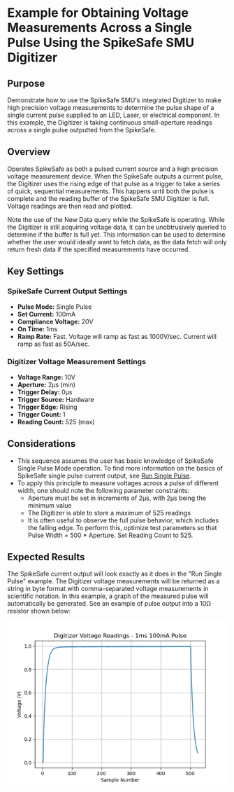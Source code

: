 # Example for Obtaining Voltage Measurements Across a Single Pulse Using the SpikeSafe SMU Digitizer

## Purpose
Demonstrate how to use the SpikeSafe SMU's integrated Digitizer to make high precision voltage measurements to determine the pulse shape of a single current pulse supplied to an LED, Laser, or electrical component. In this example, the Digitizer is taking continuous small-aperture readings across a single pulse outputted from the SpikeSafe.

## Overview 
Operates SpikeSafe as both a pulsed current source and a high precision voltage measurement device. When the SpikeSafe outputs a current pulse, the Digitizer uses the rising edge of that pulse as a trigger to take a series of quick, sequential measurements. This happens until both the pulse is complete and the reading buffer of the SpikeSafe SMU Digitizer is full.  Voltage readings are then read and plotted.

Note the use of the New Data query while the SpikeSafe is operating. While the Digitizer is still acquiring voltage data, it can be unobtrusively queried to determine if the buffer is full yet. This information can be used to determine whether the user would ideally want to fetch data, as the data fetch will only return fresh data if the specified measurements have occurred.

## Key Settings

### SpikeSafe Current Output Settings
- **Pulse Mode:** Single Pulse
- **Set Current:** 100mA
- **Compliance Voltage:** 20V
- **On Time:** 1ms
- **Ramp Rate:** Fast. Voltage will ramp as fast as 1000V/sec. Current will ramp as fast as 50A/sec.

### Digitizer Voltage Measurement Settings
- **Voltage Range:** 10V
- **Aperture:** 2µs (min)
- **Trigger Delay:** 0µs
- **Trigger Source:** Hardware
- **Trigger Edge:** Rising
- **Trigger Count:** 1
- **Reading Count:** 525 (max)

## Considerations
- This sequence assumes the user has basic knowledge of SpikeSafe Single Pulse Mode operation. To find more information on the basics of SpikeSafe single pulse current output, see [Run Single Pulse](../../run_spikesafe_operating_modes/run_single_pulse).
- To apply this principle to measure voltages across a pulse of different width, one should note the following parameter constraints:
    - Aperture must be set in increments of 2µs, with 2µs being the minimum value
    - The Digitizer is able to store a maximum of 525 readings
    - It is often useful to observe the full pulse behavior, which includes the falling edge. To perform this, optimize test parameters so that Pulse Width = 500 * Aperture. Set Reading Count to 525.

## Expected Results
The SpikeSafe current output will look exactly as it does in the "Run Single Pulse" example. The Digitizer voltage measurements will be returned as a string in byte format with comma-separated voltage measurements in scientific notation. In this example, a graph of the measured pulse will automatically be generated. See an example of pulse output into a 10Ω resistor shown below:

![](single_pulse_digitizer_voltage.png)

